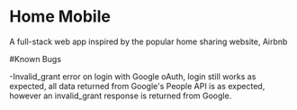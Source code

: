 # Home Mobile
A full-stack web app inspired by the popular home sharing website, Airbnb
















#Known Bugs

-Invalid_grant error on login with Google oAuth, login still works as expected, all data returned from Google's People API is as expected, 
however an invalid_grant response is returned from Google.
